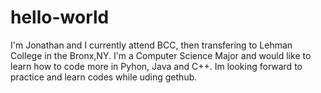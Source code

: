 # hello-world

I'm Jonathan and I currently attend BCC, then transfering to Lehman College in the Bronx,NY. I'm a Computer Science Major and would like to learn how to code more in Pyhon, Java and C++. Im looking forward to practice and learn codes while uding gethub.
